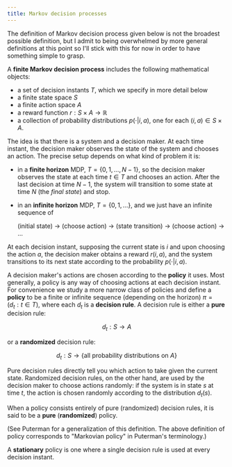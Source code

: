 ```yaml
---
title: Markov decision processes
---
```


The definition of Markov decision process given below is not the broadest possible definition, but I admit to being overwhelmed by more general definitions at this point so I'll stick with this for now in order to have something simple to grasp.

A **finite Markov decision process** includes the following mathematical objects:

 - a set of decision instants $T$, which we specify in more detail below
 - a finite state space $S$
 - a finite action space $A$
 - a reward function $r: S \times A \to \mathbb{R}$
 - a collection of probability distributions $p(\cdot | i, a)$, one for each $(i, a) \in S \times A$.

The idea is that there is a system and a decision maker. At each time instant, the decision maker observes the state of the system and chooses an action. The precise setup depends on what kind of problem it is:

 - in a **finite horizon** MDP, $T = \{0, 1, \ldots, N-1\}$, so the decision maker observes the state at each time $t \in T$ and chooses an action. After the last decision at time $N-1$, the system will transition to some state at time $N$ (the *final state*) and stop.

 - in an **infinite horizon** MDP, $T = \{0, 1, \ldots\}$, and we just have an infinite sequence of

     (initial state) -> (choose action) -> (state transition) -> (choose action) -> ...

At each decision instant, supposing the current state is $i$ and upon choosing the action $a$, the decision maker obtains a reward $r(i, a)$, and the system transitions to its next state according to the probability $p(\cdot | i, a)$.

A decision maker's actions are chosen according to the **policy** it uses. Most generally, a policy is any way of choosing actions at each decision instant. For convenience we study a more narrow class of policies and define a **policy** to be a finite or infinite sequence (depending on the horizon) $\pi = (d_t : t \in T)$, where each $d_t$ is a **decision rule**.  A decision rule is either a **pure** decision rule:

$$d_t: S \to A$$

or a **randomized** decision rule:

$$d_t: S \to \{\text{all probability distributions on } A\}$$

Pure decision rules directly tell you which action to take given the current state. Randomized decision rules, on the other hand, are used by the decision maker to choose actions randomly: if the system is in state $s$ at time $t$, the action is chosen randomly according to the distribution $d_t(s)$.

When a policy consists entirely of pure (randomized) decision rules, it is said to be a **pure** (**randomized**) policy.

(See Puterman for a generalization of this definition. The above definition of policy corresponds to "Markovian policy" in Puterman's terminology.)

A **stationary** policy is one where a single decision rule is used at every decision instant.
